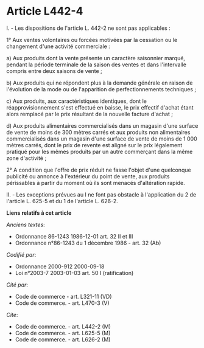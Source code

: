 # Article L442-4

I. - Les dispositions de l'article L. 442-2 ne sont pas applicables :

1° Aux ventes volontaires ou forcées motivées par la cessation ou le changement d'une activité commerciale :

a) Aux produits dont la vente présente un caractère saisonnier marqué, pendant la période terminale de la saison des ventes
et dans l'intervalle compris entre deux saisons de vente ;

b) Aux produits qui ne répondent plus à la demande générale en raison de l'évolution de la mode ou de l'apparition de
perfectionnements techniques ;

c) Aux produits, aux caractéristiques identiques, dont le réapprovisionnement s'est effectué en baisse, le prix effectif
d'achat étant alors remplacé par le prix résultant de la nouvelle facture d'achat ;

d) Aux produits alimentaires commercialisés dans un magasin d'une surface de vente de moins de 300 mètres carrés et aux
produits non alimentaires commercialisés dans un magasin d'une surface de vente de moins de 1 000 mètres carrés, dont le prix
de revente est aligné sur le prix légalement pratiqué pour les mêmes produits par un autre commerçant dans la même zone
d'activité ;

2° A condition que l'offre de prix réduit ne fasse l'objet d'une quelconque publicité ou annonce à l'extérieur du point de
vente, aux produits périssables à partir du moment où ils sont menacés d'altération rapide.

II. - Les exceptions prévues au I ne font pas obstacle à l'application du 2 de l'article L. 625-5 et du 1 de l'article L.
626-2.

**Liens relatifs à cet article**

_Anciens textes_:

  - Ordonnance 86-1243 1986-12-01 art. 32 II et III
  - Ordonnance n°86-1243 du 1 décembre 1986 - art. 32 (Ab)

_Codifié par_:

  - Ordonnance 2000-912 2000-09-18
  - Loi n°2003-7 2003-01-03 art. 50 I (ratification)

_Cité par_:

  - Code de commerce - art. L321-11 (VD)
  - Code de commerce. - art. L470-3 (V)

_Cite_:

  - Code de commerce. - art. L442-2 (M)
  - Code de commerce. - art. L625-5 (M)
  - Code de commerce. - art. L626-2 (M)

